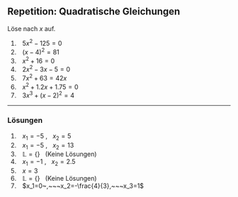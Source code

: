 ## Repetition: Quadratische Gleichungen

Löse nach $x$ auf.
1. $5x^2-125 = 0$
2. $(x-4)^2 = 81$
3. $x^2 + 16 = 0$
4. $2x^2 - 3x -5=0$
5. $7x^2+63 = 42x$
6. $x^2+1.2x + 1.75 =0$
7. $3x^3 + (x-2)^2 = 4$

---

### Lösungen

1. $x_1=-5~,~~~x_2=5$
2. $x_1 = -5~, ~~~ x_2 = 13$
3. $\mathbb{L}=\{\}~~$ (Keine Lösungen)
4. $x_1=-1~,~~~x_2=2.5$
5. $x=3$
6. $\mathbb{L}=\{\}~~$ (Keine Lösungen)
7. $x_1=0~,~~~x_2=-\frac{4}{3},~~~x_3=1$

<style type="text/css">
p {margin-bottom: 6px !important;}
li {padding-left: 10px;}
.katex-display {
  display:inline-block;
}
@media print {
    hr {page-break-after: always;}
    div.markdown-preview { padding: 0 !important; left:0 !important; transform:translateX(0) !important;
    }
    div.markdown-preview > h2:first-child {
      margin-top:0;
    }
}
</style>

